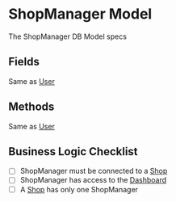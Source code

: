# ShopManager Model

The ShopManager DB Model specs

## Fields

Same as [User](user.md)

## Methods

Same as [User](user.md)

## Business Logic Checklist

- [ ] ShopManager must be connected to a [Shop](shop.md)
- [ ] ShopManager has access to the [Dashboard](../web_pages/dashboard.md)
- [ ] A [Shop](shop.md) has only one ShopManager
